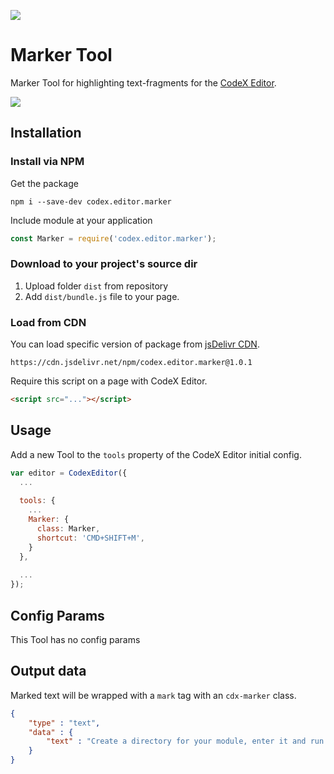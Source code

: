 ![](https://badgen.net/badge/CodeX%20Editor/v2.0/blue)

# Marker Tool

Marker Tool for highlighting text-fragments for the [CodeX Editor](https://ifmo.su/editor).

![](assets/example.gif)

## Installation

### Install via NPM

Get the package

```shell
npm i --save-dev codex.editor.marker
```

Include module at your application

```javascript
const Marker = require('codex.editor.marker');
```

### Download to your project's source dir

1. Upload folder `dist` from repository
2. Add `dist/bundle.js` file to your page.

### Load from CDN

You can load specific version of package from [jsDelivr CDN](https://www.jsdelivr.com/package/npm/codex.editor.marker).

`https://cdn.jsdelivr.net/npm/codex.editor.marker@1.0.1`

Require this script on a page with CodeX Editor.

```html
<script src="..."></script>
```

## Usage

Add a new Tool to the `tools` property of the CodeX Editor initial config.

```javascript
var editor = CodexEditor({
  ...
  
  tools: {
    ...
    Marker: {
      class: Marker,
      shortcut: 'CMD+SHIFT+M',
    }
  },
  
  ...
});
```

## Config Params

This Tool has no config params

## Output data

Marked text will be wrapped with a `mark` tag with an `cdx-marker` class.

```json
{
    "type" : "text",
    "data" : {
        "text" : "Create a directory for your module, enter it and run <mark class=\"cdx-marker\">npm init</mark> command."
    }
}
```

